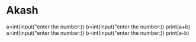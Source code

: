 # Akash
a=int(input("enter the number:))
b=int(input("enter the number:))
print(a+b)
a=int(input("enter the number:))
b=int(input("enter the number:))
print(a-b)
